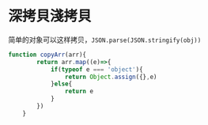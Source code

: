 # 深拷貝淺拷貝

简单的对象可以这样拷贝，`JSON.parse(JSON.stringify(obj))`

```javascript
function copyArr(arr){
        return arr.map((e)=>{
            if(typeof e === 'object'){
                return Object.assign({},e)
            }else{
                return e
            }
        })
    }
```



